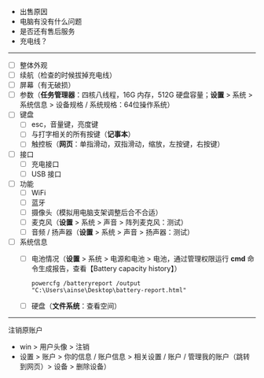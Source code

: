 + 出售原因
+ 电脑有没有什么问题
+ 是否还有售后服务
+ 充电线？

----

+ [ ] 整体外观
+ [ ] 续航（检查的时候拔掉充电线）
+ [ ] 屏幕（有无破损）
+ [ ] 参数（**任务管理器**：四核八线程，16G 内存，512G 硬盘容量；**设置** > 系统 > 系统信息 > 设备规格 / 系统规格：64位操作系统）
+ [ ] 键盘
  + [ ] esc，音量键，亮度键
  + [ ] 与打字相关的所有按键（**记事本**）
  + [ ] 触控板（**网页**：单指滑动，双指滑动，缩放，左按键，右按键）
+ [ ] 接口
  + [ ] 充电接口
  + [ ] USB 接口
+ [ ] 功能
  + [ ] WiFi
  + [ ] 蓝牙
  + [ ] 摄像头（模拟用电脑支架调整后合不合适）
  + [ ] 麦克风（**设置** > 系统 > 声音 > 阵列麦克风：测试）
  + [ ] 音频 / 扬声器（**设置** > 系统 > 声音 > 扬声器：测试）
+ [ ] 系统信息
  + [ ] 电池情况（**设置** > 系统 > 电源和电池 > 电池，通过管理权限运行 **cmd** 命令生成报告，查看【Battery capacity history】）

    ```
    powercfg /batteryreport /output "C:\Users\ainse\Desktop\battery-report.html"
    ```

  + [ ] 硬盘（**文件系统**：查看空间）

----

注销原账户
  + win > 用户头像 > 注销
  + 设置 > 账户 > 你的信息 / 账户信息 > 相关设置 / 账户 / 管理我的账户（跳转到网页）> 设备 > 删除设备）
